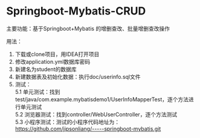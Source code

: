 # Springboot-Mybatis-CRUD
主要功能：基于Springboot+Mybatis 的增删查改、批量增删查改操作

用法：
1. 下载或clone项目，用IDEA打开项目
2. 修改application.yml数据库密码
3. 新建名为student的数据库
4. 新建数据表及初始化数据：执行doc/userinfo.sql文件
5. 测试：  
  5.1 单元测试：找到test/java/com.example.mybatisdemo1/UserInfoMapperTest，逐个方法进行单元测试  
  5.2 浏览器测试：找到controller/WebUserController，逐个方法测试  
  5.3 小程序测试：测试的小程序代码地址为：https://github.com/jipsonliang/-----springboot-mybatis.git



